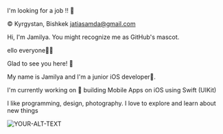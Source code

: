 I'm looking for a job ‼️ 🔎

© Kyrgystan, Bishkek
jatiasamda@gmail.com


Hi, I'm Jamilya. You might recognize me as GitHub's mascot.

ello everyone👋🥳

Glad to see you here! 🤩

My name is Jamilya and I'm a junior iOS developer🍏.

I'm currently working on 🔭 building Mobile Apps on iOS using Swift (UIKit)

I like programming, design, photography. I love to explore and learn about new things

<picture>
 <source media="(prefers-color-scheme: dark)" srcset="YOUR-DARKMODE-IMAGE">
 <source media="(prefers-color-scheme: light)" srcset="YOUR-LIGHTMODE-IMAGE">
 <img alt="YOUR-ALT-TEXT" src="YOUR-DEFAULT-IMAGE">
</picture>
